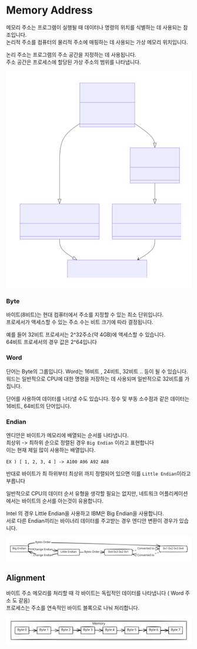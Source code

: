# Memory Address

메모리 주소는 프로그램이 실행될 때 데이터나 명령의 위치를 ​​식별하는 데 사용되는 참조입니다.\
논리적 주소를 컴퓨터의 물리적 주소에 매핑하는 데 사용되는 가상 메모리 위치입니다.

논리 주소는 프로그램의 주소 공간을 지정하는 데 사용됩니다.\
주소 공간은 프로세스에 할당된 가상 주소의 범위를 나타냅니다.

<img src="../../.gitbook/assets/file.excalidraw (2) (1) (1) (1) (1).svg" alt="" class="gitbook-drawing">

### Byte

바이트(8비트)는 현대 컴퓨터에서 주소를 지정할 수 있는 최소 단위입니다.\
프로세서가 액세스할 수 있는 주소 수는 비트 크기에 따라 결정됩니다.

예를 들어 32비트 프로세서는 2^32주소(약 4GB)에 액세스할 수 있습니다.\
64비트 프로세서의 경우 값은 2^64입니다

### Word

단어는 Byte의 그룹입니다. Word는 16비트 , 24비트, 32비트 .. 등이 될 수 있습니다.\
워드는 일반적으로 CPU에 대한 명령을 저장하는 데 사용되며 일반적으로 32비트를 가집니다.

단어를 사용하여 데이터를 나타낼 수도 있습니다. 정수 및 부동 소수점과 같은 데이터는 16비트, 64비트의 단어입니다.

### Endian

엔디안은 바이트가 메모리에 배열되는 순서를 나타냅니다.\
최상위 -> 최하위 순으로 정렬된 경우 `Big Endian` 이라고 표현합니다\
이는 현재 제일 많이 사용하는 배열입니다.

```
EX ) [ 1, 2, 3, 4 ] -> A100 A96 A92 A88
```

반대로 바이트가 최 하위부터 최상위 까지 정렬되어 있으면 이를 `Little Endian`이라고 부릅니다

일반적으로 CPU의 데이터 순서 유형을 생각할 필요는 없지만, 네트워크 어플리케이션에서는 바이트의 순서를 아는것이 유용합니다.

Intel 의 경우 Little Endian을 사용하고 IBM은 Big Endian을 사용합니다.\
서로 다른 Endian끼리는 바이너리 데이터를 주고받는 경우 엔디안 변환이 경우가 있습니다.

<img src="../../.gitbook/assets/file.excalidraw (3) (1).svg" alt="" class="gitbook-drawing">

## Alignment <a href="#bd-alignment" id="bd-alignment"></a>

바이트 주소 메모리를 처리할 때 각 바이트는 독립적인 데이터를 나타냅니다 ( Word 주소 도 같음)\
프로세스는 주소를 연속적인 바이트 블록으로 나눠 처리합니다.

<img src="../../.gitbook/assets/file.excalidraw (4) (1).svg" alt="" class="gitbook-drawing">
